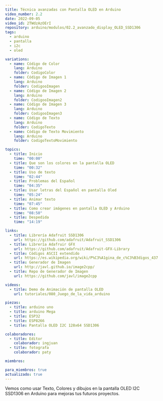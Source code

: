 ```yaml
---
title: Técnica avanzadas con Pantalla OLED en Arduino
video_number: 2.2
date: 2022-09-05
video_id: 2TWdzAzOErI
repository: arduino/modulos/02.2_avanzado_display_OLED_SSD1306
tags:
  - arduino
  - pantalla
  - i2c
  - oled

variations:
  - name: Código de Color
    lang: Arduino
    folder: CodigoColor
  - name: Código de Imagen 1
    lang: Arduino
    folder: CodigooImagen
  - name: Código de Imagen 2
    lang: Arduino
    folder: CodigooImagen2
  - name: Código de Imagen 3
    lang: Arduino
    folder: CodigooImagen3
  - name: Código de Texto
    lang: Arduino
    folder: CodigoTexto
  - name: Código de Texto Movimiento
    lang: Arduino
    folder: CodigoTextoMovimiento

topics:
  - title: Inicio
    time: "00:00"
  - title: Que son los colores en la pantalla OLED
    time: "00:32"
  - title: Uso de texto
    time: "02:44"
  - title: Problemas del Español
    time: "04:35"
  - title: Usar letras del Español en pantalla Oled
    time: "05:24"
  - title: Animar texto
    time: "07:45"
  - title: Como crear imágenes en pantalla OLED y Arduino
    time: "08:50"
  - title: Despedida
    time: "14:19"

links:
  - title: Librería Adafruit SSD1306
    url: https://github.com/adafruit/Adafruit_SSD1306
  - title: Librería Adafruir GFX
    url: https://github.com/adafruit/Adafruit-GFX-Library
  - title: Códigos ASCII extendido
    url: https://es.wikipedia.org/wiki/P%C3%A1gina_de_c%C3%B3digos_437
  - title: Generador de Imagen
    url: http://javl.github.io/image2cpp/
  - title: Repo de Generador de Imagen
    url: https://github.com/javl/image2cpp

videos:
  - title: Demo de Animación de pantalla OLED
    url: tutoriales/080_Juego_de_la_vida_arduino

piezas:
  - title: arduino uno
  - title: arduino Mega
  - title: ESP32
  - title: ESP8266
  - title: Pantalla OLED I2C 128x64 SSD1306

colaboradores:
  - title: Editor
    colaborador: ingjuan
  - title: fotografa
    colaborador: paty

miembros:

para_miembros: true
actualizado: true
---
```


Vemos como usar Texto, Colores y dibujos en la pantalla OLED I2C SSD1306 en Arduino para mejoras tus futuros proyectos.
